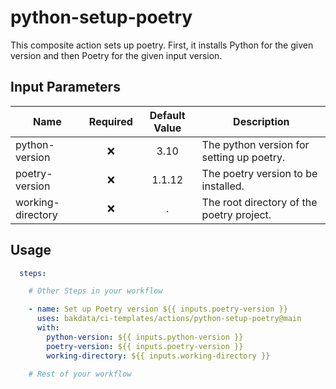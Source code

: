 # python-setup-poetry

This composite action sets up poetry. First, it installs Python for the given version and then Poetry for the given input
version.

## Input Parameters

| Name              | Required | Default Value | Description                               |
|-------------------|:--------:|:-------------:|-------------------------------------------|
| python-version    |    ❌     |     3.10      | The python version for setting up poetry. |
| poetry-version    |    ❌     |    1.1.12     | The poetry version to be installed.       |
| working-directory |    ❌     |       .       | The root directory of the poetry project. |

## Usage

```yaml
  steps:

    # Other Steps in your workflow

    - name: Set up Poetry version ${{ inputs.poetry-version }}
      uses: bakdata/ci-templates/actions/python-setup-poetry@main
      with:
        python-version: ${{ inputs.python-version }}
        poetry-version: ${{ inputs.poetry-version }}
        working-directory: ${{ inputs.working-directory }}

    # Rest of your workflow
```
